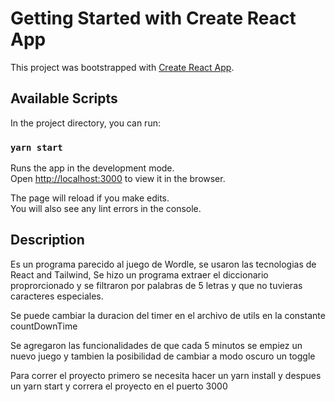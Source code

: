 # Getting Started with Create React App

This project was bootstrapped with [Create React App](https://github.com/facebook/create-react-app).

## Available Scripts

In the project directory, you can run:

### `yarn start`

Runs the app in the development mode.\
Open [http://localhost:3000](http://localhost:3000) to view it in the browser.

The page will reload if you make edits.\
You will also see any lint errors in the console.


## Description

Es un programa parecido al juego de Wordle, se usaron las tecnologias de React and Tailwind,
Se hizo un programa extraer el diccionario proprorcionado y se filtraron por palabras de 5 letras
y que no tuvieras caracteres especiales.

Se puede cambiar la duracion del timer en el archivo de utils en la constante countDownTime

Se agregaron las funcionalidades de que cada 5 minutos se empiez un nuevo juego y tambien la posibilidad
de cambiar a modo oscuro un toggle

Para correr el proyecto primero se necesita hacer un yarn install y despues un yarn start y correra
el proyecto en el puerto 3000